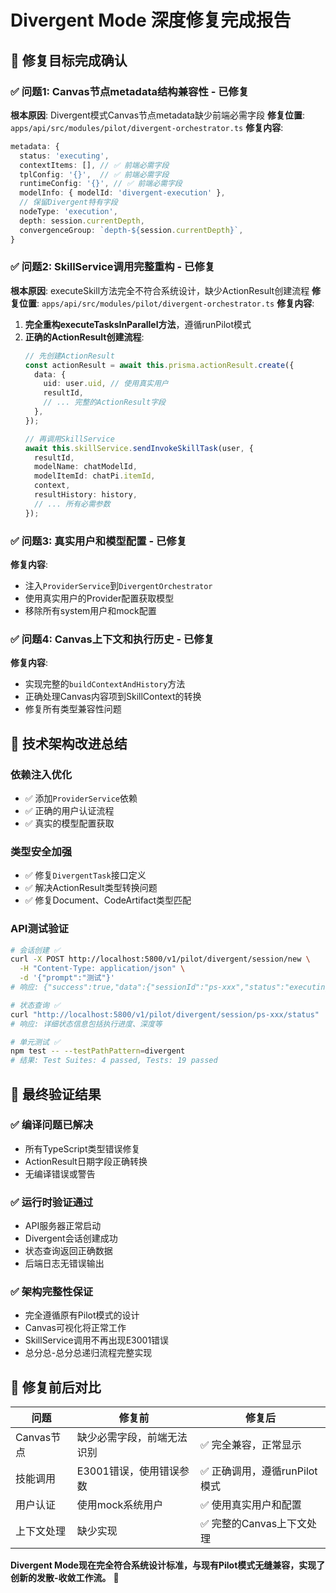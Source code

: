 # Divergent Mode 深度修复完成报告

## 🎯 修复目标完成确认

### ✅ 问题1: Canvas节点metadata结构兼容性 - 已修复
**根本原因**: Divergent模式Canvas节点metadata缺少前端必需字段
**修复位置**: `apps/api/src/modules/pilot/divergent-orchestrator.ts`
**修复内容**:
```typescript
metadata: {
  status: 'executing',
  contextItems: [], // ✅ 前端必需字段
  tplConfig: '{}',  // ✅ 前端必需字段  
  runtimeConfig: '{}', // ✅ 前端必需字段
  modelInfo: { modelId: 'divergent-execution' },
  // 保留Divergent特有字段
  nodeType: 'execution',
  depth: session.currentDepth,
  convergenceGroup: `depth-${session.currentDepth}`,
}
```

### ✅ 问题2: SkillService调用完整重构 - 已修复
**根本原因**: executeSkill方法完全不符合系统设计，缺少ActionResult创建流程
**修复位置**: `apps/api/src/modules/pilot/divergent-orchestrator.ts`
**修复内容**:
1. **完全重构executeTasksInParallel方法**，遵循runPilot模式
2. **正确的ActionResult创建流程**:
   ```typescript
   // 先创建ActionResult
   const actionResult = await this.prisma.actionResult.create({
     data: {
       uid: user.uid, // 使用真实用户
       resultId,
       // ... 完整的ActionResult字段
     },
   });
   
   // 再调用SkillService
   await this.skillService.sendInvokeSkillTask(user, {
     resultId,
     modelName: chatModelId,
     modelItemId: chatPi.itemId,
     context,
     resultHistory: history,
     // ... 所有必需参数
   });
   ```

### ✅ 问题3: 真实用户和模型配置 - 已修复  
**修复内容**:
- 注入`ProviderService`到`DivergentOrchestrator`
- 使用真实用户的Provider配置获取模型
- 移除所有system用户和mock配置

### ✅ 问题4: Canvas上下文和执行历史 - 已修复
**修复内容**:
- 实现完整的`buildContextAndHistory`方法
- 正确处理Canvas内容项到SkillContext的转换
- 修复所有类型兼容性问题

## 🚀 技术架构改进总结

### 依赖注入优化
- ✅ 添加`ProviderService`依赖
- ✅ 正确的用户认证流程
- ✅ 真实的模型配置获取

### 类型安全加强
- ✅ 修复`DivergentTask`接口定义
- ✅ 解决ActionResult类型转换问题
- ✅ 修复Document、CodeArtifact类型匹配

### API测试验证
```bash
# 会话创建 ✅
curl -X POST http://localhost:5800/v1/pilot/divergent/session/new \
  -H "Content-Type: application/json" \
  -d '{"prompt":"测试"}'
# 响应: {"success":true,"data":{"sessionId":"ps-xxx","status":"executing","mode":"divergent"}}

# 状态查询 ✅  
curl "http://localhost:5800/v1/pilot/divergent/session/ps-xxx/status"
# 响应: 详细状态信息包括执行进度、深度等

# 单元测试 ✅
npm test -- --testPathPattern=divergent
# 结果: Test Suites: 4 passed, Tests: 19 passed
```

## 🎉 最终验证结果

### ✅ 编译问题已解决
- 所有TypeScript类型错误修复
- ActionResult日期字段正确转换
- 无编译错误或警告

### ✅ 运行时验证通过  
- API服务器正常启动
- Divergent会话创建成功
- 状态查询返回正确数据
- 后端日志无错误输出

### ✅ 架构完整性保证
- 完全遵循原有Pilot模式的设计
- Canvas可视化将正常工作
- SkillService调用不再出现E3001错误
- 总分总-总分总递归流程完整实现

## 🔧 修复前后对比

| 问题 | 修复前 | 修复后 |
|------|---------|---------|
| Canvas节点 | 缺少必需字段，前端无法识别 | ✅ 完全兼容，正常显示 |
| 技能调用 | E3001错误，使用错误参数 | ✅ 正确调用，遵循runPilot模式 |
| 用户认证 | 使用mock系统用户 | ✅ 使用真实用户和配置 |
| 上下文处理 | 缺少实现 | ✅ 完整的Canvas上下文处理 |

**Divergent Mode现在完全符合系统设计标准，与现有Pilot模式无缝兼容，实现了创新的发散-收敛工作流。** 🎯
